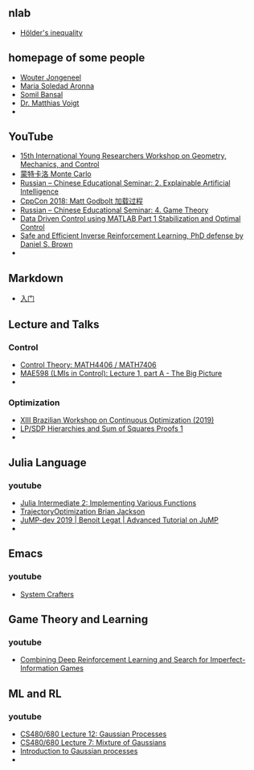 ## nlab

- [Hölder's inequality](https://ncatlab.org/nlab/show/H%C3%B6lder%27s+inequality)

## homepage of some people





- [Wouter Jongeneel](http://wjongeneel.nl/index.html)
- [Maria Soledad Aronna](https://sites.google.com/view/aronna/home)
- [Somil Bansal](http://people.eecs.berkeley.edu/~somil/index.html)
- [Dr. Matthias Voigt](https://www.math.uni-hamburg.de/home/voigt/index.html.en)
- 

## YouTube

- [15th International Young Researchers Workshop on Geometry, Mechanics, and Control](https://www.youtube.com/watch?v=CEW-O0-G1SQ&list=PLVQyS2fyA9h553Io1ZzthDQEQAw6i2a2n)
- [蒙特卡洛 Monte Carlo](https://www.youtube.com/watch?v=XRGquU0ZJok&list=PLvOO0btloRns2Wnn2MPQ-Z8viHoBfxGGJ&ab_channel=ShusenWang)
- [Russian – Chinese Educational Seminar: 2. Explainable Artificial Intelligence](https://www.youtube.com/watch?v=JhU8fnhUOZA&ab_channel=%D0%9E%D0%B2%D0%B0%D0%BD%D0%B5%D1%81%D0%9F%D0%B5%D1%82%D1%80%D0%BE%D1%81%D1%8F%D0%BD)
- [CppCon 2018: Matt Godbolt 加载过程](https://www.youtube.com/watch?v=dOfucXtyEsU&ab_channel=CppCon)
- [Russian – Chinese Educational Seminar: 4. Game Theory](https://www.youtube.com/watch?v=22_HZZSEH0g&ab_channel=%D0%9E%D0%B2%D0%B0%D0%BD%D0%B5%D1%81%D0%9F%D0%B5%D1%82%D1%80%D0%BE%D1%81%D1%8F%D0%BD)
- [Data Driven Control using MATLAB Part 1 Stabilization and Optimal Control](https://www.youtube.com/watch?v=82wOgZJLX3M&ab_channel=AliNasir)
- [Safe and Efficient Inverse Reinforcement Learning, PhD defense by Daniel S. Brown](https://www.youtube.com/watch?v=Ob_tcEzVyjU&ab_channel=DanielBrown)
- 

## Markdown 

- [入门](http://itmyhome.com/markdown/article/syntax/links.html)

## Lecture and Talks

### Control

- [Control Theory: MATH4406 / MATH7406](https://people.smp.uq.edu.au/YoniNazarathy/Control4406/ControlMATH4406.html)
- [MAE598 (LMIs in Control): Lecture 1, part A - The Big Picture](https://www.youtube.com/watch?v=iuBFvsepKTo&list=PL5ebyVGQORm6n158o-I_liUZ7Q5Od43li&ab_channel=MatthewPeet)
- 

### Optimization

- [XIII Brazilian Workshop on Continuous Optimization (2019)](https://www.youtube.com/watch?v=YlDSHchkUV8&list=PLo4jXE-LdDTQVZhnLPq2W31vJ1fq1VSp6)
- [LP/SDP Hierarchies and Sum of Squares Proofs 1](https://www.youtube.com/watch?v=HdZajqWl15I&ab_channel=SimonsInstitute)
- 

## Julia Language

### youtube

- [Julia Intermediate 2: Implementing Various Functions](https://www.youtube.com/watch?v=8ZXOub8tYFs&ab_channel=DJ%27sOfficeHours)
- [TrajectoryOptimization Brian Jackson](https://www.youtube.com/watch?v=igd1tuS2OVM&ab_channel=TheJuliaProgrammingLanguage)
- [JuMP-dev 2019 | Benoit Legat | Advanced Tutorial on JuMP](https://www.youtube.com/watch?v=gUf8kmdoWzo&list=PLP8iPy9hna6QkxelZiDOc5HnVGvQmEsLX&index=20&ab_channel=TheJuliaProgrammingLanguage)
- 



## Emacs

### youtube

- [System Crafters](https://www.youtube.com/c/SystemCrafters/playlists)



## Game Theory and Learning

### youtube

- [Combining Deep Reinforcement Learning and Search for Imperfect-Information Games](https://www.youtube.com/watch?v=mCldyXOYNok&ab_channel=NoamBrown)



## ML and RL

### youtube

- [CS480/680 Lecture 12: Gaussian Processes](https://www.youtube.com/watch?v=exqpaqaPG2M&ab_channel=PascalPoupart)
- [CS480/680 Lecture 7: Mixture of Gaussians](https://www.youtube.com/watch?v=Weq0KiSTHAs&list=PLdAoL1zKcqTW-uzoSVBNEecKHsnug_M0k&index=14&ab_channel=PascalPoupart)
- [Introduction to Gaussian processes](https://www.youtube.com/watch?v=GWHE5vnpxks&t=283s&ab_channel=GaussianProcessSummerSchool)
- 













